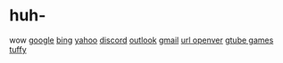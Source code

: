 # huh-
wow
[google](https://google.com)
[bing](https://bing.com)
[yahoo](https://copilot.microsoft.com/)
[discord](https://discord.com/)
[outlook](https://outlook.com/)
[gmail](https://mail.google.com/)
[url openver](https://urlopener.net/)
[gtube games](https://gtube.autos/)
[tuffy](https://click.discord.com/ls/click?upn=u001.a0NJ38DJJG1sulNx5wS1jjasHPOV5MgsCNLIOUybEqgv-2F76hJtte7st2YGE6B-2FX1qs5ojPH81X-2BxjVlYk1Tp58pI29DWySq-2F8yHsaw7ZcrsooqWKoN6IhmlV-2BmJhZYgbqtJWDIwesNZFPVBn6I1BkzBnwBKInhe0o4aJXGlJu2HsBzj4b6WxWaGY3dCVWe7cwhnN_zeNFRHEnAPlr1DMOwfUBvlt1IcgTBbYrf1d5OC-2Bm86388f0YfDJxxW0IFH-2FOpai29MDQdDwDYHDH-2BN3Vz5hxLEVXv913HgVkFTSHcfOYYrvQMcNPS2CbtMUDbcnhtKAVMcXh-2BYqffGytG5oxJbjM3Fx7eVbXfApWj45YpuG3H1aVNeRqGG15cYtRY9zXMIPzNiAvSCZwtylJtxIkTMsf1dz5rQMM0Wrmk37XmYgwfEd1iPleKR10O9JxIj8q6IuhfhDbJ5w0PkuipqHLRim2xg-3D-3D)
